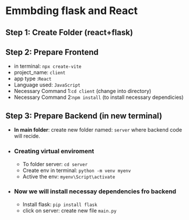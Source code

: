 # Emmbding flask and React
## Step 1: Create Folder (react+flask)
## Step 2: Prepare Frontend
  - in terminal: `npx create-vite`
  - project_name: `client`
  - app type :`React`
  - Language used: `JavaScript`
  - Necessary Command 1:`cd client` (change into directory)
  - Necessary Command 2:`npm install` (to install necessary dependicies)
## Step 3: Prepare Backend (in new terminal)
   - **In main folder**: create new folder named: `server` where backend code will recide.
   - ### Creating virtual enviroment
      - To folder server: `cd server`
      - Create env in terminal: `python -m venv myenv`
      - Active the env: `myenv\Script\activate`
   - ### Now we will install necessay dependencies fro backend
      - Install flask: `pip install flask`
      - click on server: create new file `main.py`
     
